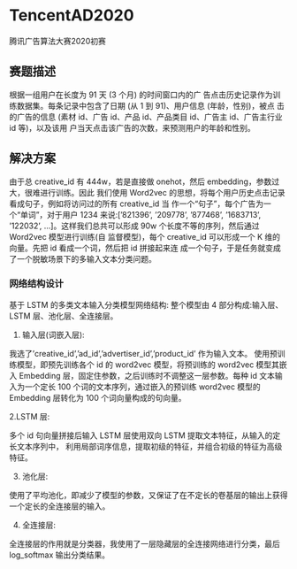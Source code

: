 # TencentAD2020
腾讯广告算法大赛2020初赛

## 赛题描述
根据一组用户在长度为 91 天 (3 个月) 的时间窗口内的广 告点击历史记录作为训练数据集。每条记录中包含了日期 (从 1 到 91)、用户信息 (年龄，性别)，被点 击的广告的信息 (素材 id、广告 id、产品 id、产品类目 id、广告主 id、广告主行业 id 等)，以及该用 户当天点击该广告的次数，来预测用户的年龄和性别。

## 解决方案
由于总 creative_id 有 444w，若是直接做 onehot，然后 embedding，参数过大，很难进行训练。因此 我们使用 Word2vec 的思想，将每个用户历史点击记录看成句子，例如将访问过的所有 creative_id 当 作一个“句子”，每个广告为一个“单词”，对于用户 1234 来说:[’821396’, ’209778’, ’877468’, ’1683713’, ’122032’, ...]。这样我们总共可以形成 90w 个长度不等的序列，然后通过 Word2vec 模型进行训练(自 监督模型)，每个 creative_id 可以形成一个 K 维的向量。先把 id 看成一个词，然后把 id 拼接起来连 成一个句子，于是任务就变成了一个脱敏场景下的多输入文本分类问题。
### 网络结构设计
基于 LSTM 的多类文本输入分类模型网络结构:
整个模型由 4 部分构成:输入层、LSTM 层、池化层、全连接层。

1. 输入层(词嵌入层):

我选了’creative_id’,’ad_id’,’advertiser_id’,’product_id’ 作为输入文本。 使用预训练模型，即预先训练各个 id 的 word2vec 模型，将预训练的 word2vec 模型其嵌入 Embedding 层，固定住参数，之后训练时不调整这一层参数。每种 id 文本输入为一个定长 100 个词的文本序列，通过嵌入的预训练 word2vec 模型的 Embedding
层转化为 100 个词向量构成的句向量。

2.LSTM 层:

多个 id 句向量拼接后输入 LSTM 层使用双向 LSTM 提取文本特征，从输入的定长文本序列中， 利用局部词序信息，提取初级的特征，并组合初级的特征为高级特征。

3. 池化层:

使用了平均池化，即减少了模型的参数，又保证了在不定长的卷基层的输出上获得一个定长的全连接层的输入。

4. 全连接层:

全连接层的作用就是分类器，我使用了一层隐藏层的全连接网络进行分类，最后 log_softmax 输出分类结果。
